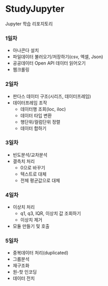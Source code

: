 # StudyJupyter
Jupyter 학습 리포지토리

### 1일차
- 아나콘다 설치
- 파일데이터 불러오기/저장하기(csv, 엑셀, Json)
- 공공데이터 Open API 데이터 읽어오기
- 웹크롤링

### 2일차
- 판다스 데이터 구조(시리즈, 데이터프레임)
- 데이터프레임 조작
  - 데이터행 조회(loc, iloc)
  - 데이터 타입 변환
  - 행단위/컬럼단위 정렬
  - 데이터 합하기

### 3일차
- 빈도분석/교차분석
- 결측치 처리
  - 0으로 바꾸기
  - 텍스트로 대체
  - 전체 평균값으로 대체

### 4일차
- 이상치 처리
  - q1, q3, IQR, 이상치 값 조회하기
  - 이상치 제거
- 모듈 만들기 및 호출

### 5일차
- 중복데이터 처리(duplicated)
- 그룹분석
- 재구조화
- 원-핫 인코딩
- 데이터 전치